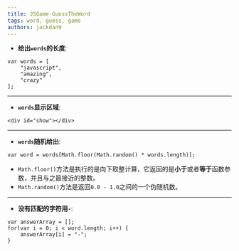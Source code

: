 ```yaml
---
title: JSGame-GuessTheWord
tags: word, guess, game
authors: jackdan9
---
```

- **给出`words`的长度**:
```
var words = [
    "javascript",
    "amazing",
    "crazy"
];
```

------

- **`words`显示区域**:
```
<div id="show"></div>
```

------

- **`words`随机给出**:
```
var word = words[Math.floor(Math.random() * words.length)];
```
- `Math.floor()`方法是执行的是向下取整计算，它返回的是**小于**或者**等于**函数参数，并且与之最接近的整数。
- `Math.random()`方法是返回`0.0 - 1.0`之间的一个伪随机数。

------

- **没有匹配的字符用`-`**:
```
var answerArray = [];
for(var i = 0; i < word.length; i++) {
    answerArray[i] = "-";
}
```
